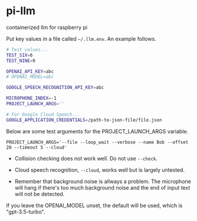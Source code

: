 # pi-llm
containerized llm for raspberry pi

Put key values in a file called `~/.llm.env`. An example follows.

```bash
# Test values...
TEST_SIX=6
TEST_NINE=9

OPENAI_API_KEY=abc
# OPENAI_MODEL=abc

GOOGLE_SPEECH_RECOGNITION_API_KEY=abc

MICROPHONE_INDEX=-1
PROJECT_LAUNCH_ARGS=''

# For Google Cloud Speech...
GOOGLE_APPLICATION_CREDENTIALS=/path-to-json-file/file.json

```

Below are some test arguments for the PROJECT_LAUNCH_ARGS variable.

```
PROJECT_LAUNCH_ARGS='--file --loop_wait --verbose --name Bob --offset 20 --timeout 5 --cloud'
```

- Collision checking does not work well. Do not use `--check`. 

- Cloud speech recognition, `--cloud`, works well but is largely untested. 

- Remember that background noise is allways a problem. The microphone will hang if there's too much background noise and the end of input text will not be detected.

If you leave the OPENAI_MODEL unset, the default will be used, which is "gpt-3.5-turbo".
